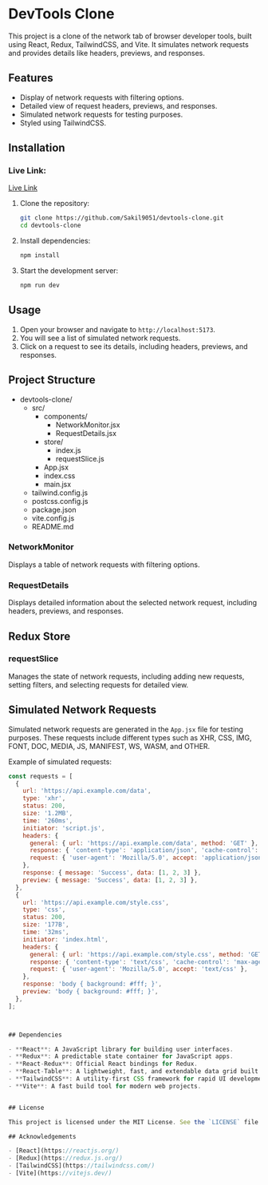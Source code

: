 # DevTools Clone

This project is a clone of the network tab of browser developer tools, built using React, Redux, TailwindCSS, and Vite. It simulates network requests and provides details like headers, previews, and responses.

## Features

- Display of network requests with filtering options.
- Detailed view of request headers, previews, and responses.
- Simulated network requests for testing purposes.
- Styled using TailwindCSS.

## Installation

### Live Link:
  <a href="https://devtools-clone.vercel.app/"> Live Link </a>

1. Clone the repository:
    ```bash
    git clone https://github.com/Sakil9051/devtools-clone.git
    cd devtools-clone
    ```
2. Install dependencies:
    ```bash
    npm install
    ```

3. Start the development server:
    ```bash
    npm run dev
    ```

## Usage

1. Open your browser and navigate to `http://localhost:5173`.
2. You will see a list of simulated network requests.
3. Click on a request to see its details, including headers, previews, and responses.

## Project Structure

- devtools-clone/
  - src/
    - components/
      - NetworkMonitor.jsx
      - RequestDetails.jsx
    - store/
      - index.js
      - requestSlice.js
    - App.jsx
    - index.css
    - main.jsx
  - tailwind.config.js
  - postcss.config.js
  - package.json
  - vite.config.js
  - README.md




### NetworkMonitor

Displays a table of network requests with filtering options.

### RequestDetails

Displays detailed information about the selected network request, including headers, previews, and responses.

## Redux Store

### requestSlice

Manages the state of network requests, including adding new requests, setting filters, and selecting requests for detailed view.

## Simulated Network Requests

Simulated network requests are generated in the `App.jsx` file for testing purposes. These requests include different types such as XHR, CSS, IMG, FONT, DOC, MEDIA, JS, MANIFEST, WS, WASM, and OTHER.

Example of simulated requests:

```jsx
const requests = [
  {
    url: 'https://api.example.com/data',
    type: 'xhr',
    status: 200,
    size: '1.2MB',
    time: '260ms',
    initiator: 'script.js',
    headers: {
      general: { url: 'https://api.example.com/data', method: 'GET' },
      response: { 'content-type': 'application/json', 'cache-control': 'no-cache' },
      request: { 'user-agent': 'Mozilla/5.0', accept: 'application/json' },
    },
    response: { message: 'Success', data: [1, 2, 3] },
    preview: { message: 'Success', data: [1, 2, 3] },
  },
  {
    url: 'https://api.example.com/style.css',
    type: 'css',
    status: 200,
    size: '177B',
    time: '32ms',
    initiator: 'index.html',
    headers: {
      general: { url: 'https://api.example.com/style.css', method: 'GET' },
      response: { 'content-type': 'text/css', 'cache-control': 'max-age=31536000' },
      request: { 'user-agent': 'Mozilla/5.0', accept: 'text/css' },
    },
    response: 'body { background: #fff; }',
    preview: 'body { background: #fff; }',
  },
];



## Dependencies

- **React**: A JavaScript library for building user interfaces.
- **Redux**: A predictable state container for JavaScript apps.
- **React-Redux**: Official React bindings for Redux.
- **React-Table**: A lightweight, fast, and extendable data grid built for React.
- **TailwindCSS**: A utility-first CSS framework for rapid UI development.
- **Vite**: A fast build tool for modern web projects.


## License

This project is licensed under the MIT License. See the `LICENSE` file for details.

## Acknowledgements

- [React](https://reactjs.org/)
- [Redux](https://redux.js.org/)
- [TailwindCSS](https://tailwindcss.com/)
- [Vite](https://vitejs.dev/)
